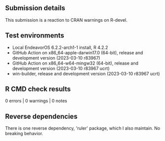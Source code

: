 ## Submission details

This submission is a reaction to CRAN warnings on R-devel.

## Test environments

* Local EndeavorOS 6.2.2-arch1-1 install, R 4.2.2
* GitHub Action on x86_64-apple-darwin17.0 (64-bit), release and development version (2023-03-10 r83967)
* GitHub Action on x86_64-w64-mingw32 (64-bit), release and development version (2023-03-10 r83967 ucrt)
* win-builder, release and development version (2023-03-10 r83967 ucrt)

## R CMD check results

0 errors | 0 warnings | 0 notes

## Reverse dependencies

There is one reverse dependency, 'ruler' package, which I also maintain. No breaking behavior.

